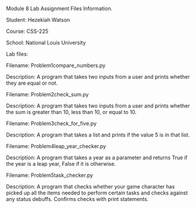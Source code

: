 Module 8 Lab Assignment Files Information.

Student: Hezekiah Watson

Course: CSS-225

School: National Louis University

Lab files:

Filename: Problem1compare_numbers.py

Description: A program that takes two inputs from a user and prints whether they are equal or not.

Filename: Problem2check_sum.py

Description: A program that takes two inputs from a user and prints whether the sum is greater than 10, less than 10, or equal to 10.

Filename: Problem3check_for_five.py

Description: A program that takes a list and prints if the value 5 is in that list.

Filename: Problem4leap_year_checker.py

Description: A program that takes a year as a parameter and returns True if the year is a leap year, False if it is otherwise.

Filename: Problem5task_checker.py

Description: A program that checks whether your game character has picked up all the items needed to perform certain tasks and checks against any status debuffs. Confirms checks with print statements.
